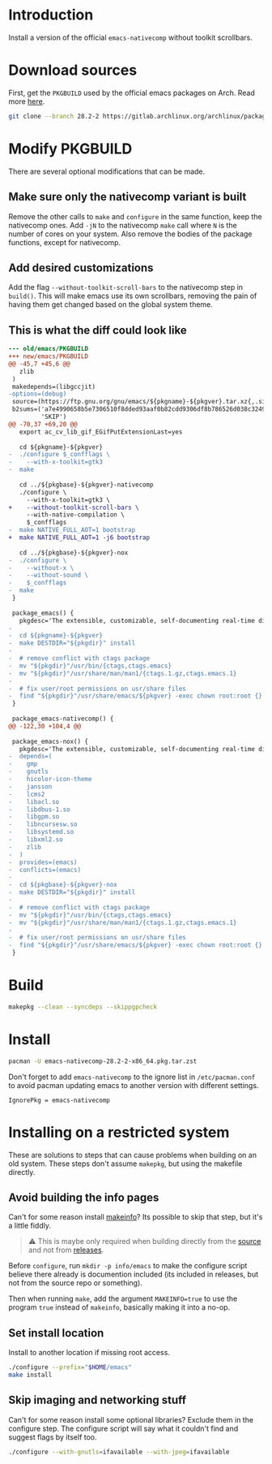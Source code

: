 # Introduction
Install a version of the official `emacs-nativecomp` without toolkit scrollbars.

# Download sources
First, get the `PKGBUILD` used by the official emacs packages on Arch.
Read more [here](https://wiki.archlinux.org/title/Arch_Build_System).

```sh
git clone --branch 28.2-2 https://gitlab.archlinux.org/archlinux/packaging/packages/emacs.git
```

# Modify PKGBUILD
There are several optional modifications that can be made.

## Make sure only the nativecomp variant is built
Remove the other calls to `make` and `configure` in the
same function, keep the nativecomp ones. Add `-jN` to the nativecomp
`make` call where `N` is the number of cores on your system. Also
remove the bodies of the package functions, except for nativecomp.

## Add desired customizations
Add the flag `--without-toolkit-scroll-bars` to the nativecomp step in
`build()`. This will make emacs use its own scrollbars, removing the
pain of having them get changed based on the global system theme.

## This is what the diff could look like
```diff
--- old/emacs/PKGBUILD
+++ new/emacs/PKGBUILD
@@ -45,7 +45,6 @@
   zlib
 )
 makedepends=(libgccjit)
-options=(debug)
 source=(https://ftp.gnu.org/gnu/emacs/${pkgname}-${pkgver}.tar.xz{,.sig})
 b2sums=('a7e4990658b5e7306510f8dded93aaf0b82cdd9306df8b786526d038c3249ef9579287075f2235eb01a71ae1699db555254f137b86ab2d2305b45895053df552'
         'SKIP')
@@ -70,37 +69,20 @@
   export ac_cv_lib_gif_EGifPutExtensionLast=yes
 
   cd ${pkgname}-${pkgver}
-  ./configure $_confflags \
-    --with-x-toolkit=gtk3
-  make
 
   cd ../${pkgbase}-${pkgver}-nativecomp
   ./configure \
     --with-x-toolkit=gtk3 \
+    --without-toolkit-scroll-bars \
     --with-native-compilation \
     $_confflags
-  make NATIVE_FULL_AOT=1 bootstrap
+  make NATIVE_FULL_AOT=1 -j6 bootstrap
 
   cd ../${pkgbase}-${pkgver}-nox
-  ./configure \
-    --without-x \
-    --without-sound \
-    $_confflags
-  make
 }
 
 package_emacs() {
   pkgdesc='The extensible, customizable, self-documenting real-time display editor'
-
-  cd ${pkgname}-${pkgver}
-  make DESTDIR="${pkgdir}" install
-
-  # remove conflict with ctags package
-  mv "${pkgdir}"/usr/bin/{ctags,ctags.emacs}
-  mv "${pkgdir}"/usr/share/man/man1/{ctags.1.gz,ctags.emacs.1}
-
-  # fix user/root permissions on usr/share files
-  find "${pkgdir}"/usr/share/emacs/${pkgver} -exec chown root:root {} \;
 }
 
 package_emacs-nativecomp() {
@@ -122,30 +104,4 @@
 
 package_emacs-nox() {
   pkgdesc='The extensible, customizable, self-documenting real-time display editor without X11 support'
-  depends=(
-    gmp
-    gnutls
-    hicolor-icon-theme
-    jansson
-    lcms2
-    libacl.so
-    libdbus-1.so
-    libgpm.so
-    libncursesw.so
-    libsystemd.so
-    libxml2.so
-    zlib
-  )
-  provides=(emacs)
-  conflicts=(emacs)
-
-  cd ${pkgbase}-${pkgver}-nox
-  make DESTDIR="${pkgdir}" install
-
-  # remove conflict with ctags package
-  mv "${pkgdir}"/usr/bin/{ctags,ctags.emacs}
-  mv "${pkgdir}"/usr/share/man/man1/{ctags.1.gz,ctags.emacs.1}
-
-  # fix user/root permissions on usr/share files
-  find "${pkgdir}"/usr/share/emacs/${pkgver} -exec chown root:root {} \;
 }
```

# Build
```sh
makepkg --clean --syncdeps --skippgpcheck
```

# Install
```sh
pacman -U emacs-nativecomp-28.2-2-x86_64.pkg.tar.zst
```

Don't forget to add `emacs-nativecomp` to the ignore list in
`/etc/pacman.conf` to avoid pacman updating emacs to another version
with different settings.

```
IgnorePkg = emacs-nativecomp
```

# Installing on a restricted system
These are solutions to steps that can cause problems when building on
an old system. These steps don't assume `makepkg`, but using the
makefile directly.

## Avoid building the info pages
Can't for some reason install
[makeinfo](https://www.gnu.org/software/texinfo/)? Its possible to
skip that step, but it's a little fiddly.

> ⚠️ This is maybe only required when building directly from the
[source](http://git.savannah.gnu.org/cgit/emacs.git) and not from
[releases](http://ftp.gnu.org/gnu/emacs/).

Before `configure`, run `mkdir -p info/emacs` to make the configure
script believe there already is documention included (its included in
releases, but not from the source repo or something).

Then when running `make`, add the argument `MAKEINFO=true` to use the
program `true` instead of `makeinfo`, basically making it into a
no-op.

## Set install location
Install to another location if missing root access.

```sh
./configure --prefix="$HOME/emacs"
make install
```

## Skip imaging and networking stuff
Can't for some reason install some optional libraries? Exclude them in
the configure step. The configure script will say what it couldn't
find and suggest flags by itself too.

```sh
./configure --with-gnutls=ifavailable --with-jpeg=ifavailable
```
